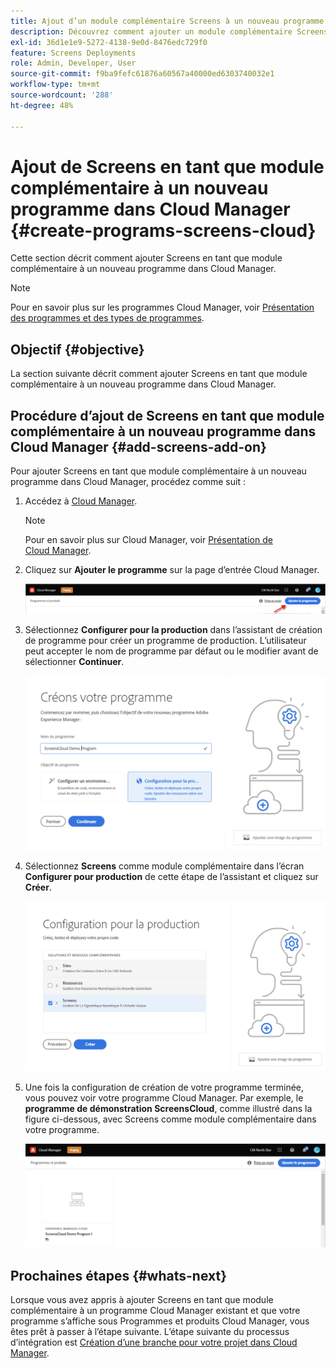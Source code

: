 ```yaml
---
title: Ajout d’un module complémentaire Screens à un nouveau programme dans Cloud Manager
description: Découvrez comment ajouter un module complémentaire Screens à un nouveau programme dans Cloud Manager pour Screens as a Cloud Service.
exl-id: 36d1e1e9-5272-4138-9e0d-8476edc729f0
feature: Screens Deployments
role: Admin, Developer, User
source-git-commit: f9ba9fefc61876a60567a40000ed6303740032e1
workflow-type: tm+mt
source-wordcount: '288'
ht-degree: 48%

---
```


# Ajout de Screens en tant que module complémentaire à un nouveau programme dans Cloud Manager {#create-programs-screens-cloud}

Cette section décrit comment ajouter Screens en tant que module complémentaire à un nouveau programme dans Cloud Manager.

>[!NOTE]
>Pour en savoir plus sur les programmes Cloud Manager, voir [Présentation des programmes et des types de programmes](https://experienceleague.adobe.com/docs/experience-manager-cloud-service/content/implementing/using-cloud-manager/programs/program-types.html?lang=fr).

## Objectif {#objective}

La section suivante décrit comment ajouter Screens en tant que module complémentaire à un nouveau programme dans Cloud Manager.

## Procédure d’ajout de Screens en tant que module complémentaire à un nouveau programme dans Cloud Manager {#add-screens-add-on}

Pour ajouter Screens en tant que module complémentaire à un nouveau programme dans Cloud Manager, procédez comme suit :

1. Accédez à [Cloud Manager](https://my.cloudmanager.adobe.com/).

   >[!NOTE]
   >Pour en savoir plus sur Cloud Manager, voir [Présentation de Cloud Manager](https://experienceleague.adobe.com/docs/experience-manager-cloud-service/content/onboarding/journey/cloud-manager.html?lang=fr).

1. Cliquez sur **Ajouter le programme** sur la page d’entrée Cloud Manager.

   ![image](/help/screens-cloud/assets/onboarding/onboard-screens-addon1.png)

1. Sélectionnez **Configurer pour la production** dans l’assistant de création de programme pour créer un programme de production. L’utilisateur peut accepter le nom de programme par défaut ou le modifier avant de sélectionner **Continuer**.

   ![Image](/help/screens-cloud/assets/onboarding/onboard-screens-addon2.png)

1. Sélectionnez **Screens** comme module complémentaire dans l’écran **Configurer pour production** de cette étape de l’assistant et cliquez sur **Créer**.

   ![Image](/help/screens-cloud/assets/onboarding/onboard-screens-addon3.png)

1. Une fois la configuration de création de votre programme terminée, vous pouvez voir votre programme Cloud Manager. Par exemple, le **programme de démonstration ScreensCloud**, comme illustré dans la figure ci-dessous, avec Screens comme module complémentaire dans votre programme.

   ![image](/help/screens-cloud/assets/onboarding/onboard-screens-addon4.png)

## Prochaines étapes {#whats-next}

Lorsque vous avez appris à ajouter Screens en tant que module complémentaire à un programme Cloud Manager existant et que votre programme s’affiche sous Programmes et produits Cloud Manager, vous êtes prêt à passer à l’étape suivante. L’étape suivante du processus d’intégration est [Création d’une branche pour votre projet dans Cloud Manager](/help/screens-cloud/onboarding-screens-cloud/creating-a-branch.md).
